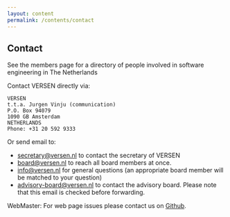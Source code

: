 ```yaml
---
layout: content
permalink: /contents/contact
---
```


## Contact

See the members page for a directory of people involved in software engineering in The Netherlands

Contact VERSEN directly via:

```
VERSEN 
t.t.a. Jurgen Vinju (communication)
P.O. Box 94079
1090 GB Amsterdam
NETHERLANDS
Phone: +31 20 592 9333
```


Or send email to:

* [secretary@versen.nl](mailto:secretary@versen.nl) to contact the secretary of VERSEN
* [board@versen.nl](mailto:board@versen.nl) to reach all board members at once.
* [info@versen.nl](mailto:info@versen.nl) for general questions (an appropriate board member will be matched to your question)
* [advisory-board@versen.nl](mailto:advisory-board@versen.nl) to contact the advisory board. Please note that this email is checked before forwarding.


WebMaster: For web page issues please contact us on [Github](https://github.com/versen/versen.github.io/issues).
